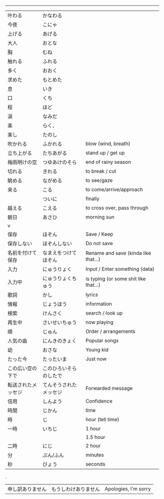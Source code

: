 
---

| | | | 
| --- | --- | --- |
| 叶わる | かなわる |
|今夜|こにゃ||
|上げる|あげる|
|大人|おとな|
|胸	|	むね
|触れる|		ふれる
|多く|		おおく
|求めた	|	もとめた
|息	|	いき
|口	|	くち
|程	|	ほど
|涙	|	なみだ
|楽	|	らく、
|楽し|	たのし
|吹かれる|		ふかれる|blow (wind, breath)
|立ち上がる |	たちあがる|stand up / get up
|梅雨明けの空|	つゆあけのそら|	end of rainy season
|切れる|きれる|		to break / cut
|眺める|	ながめる	|	to see/gaze
|来る|	こる|		to come/arrive/approach
||ついに| finally
|越える	|	こえる|			to cross over, pass through|
|朝日|		あさひ| 		morning sun|
| v |||
|保存	|	ほぞん	|		Save / Keep|
|保存しない|	ほぞんしない	|	Do not save|
|名前を付けて保存|なまえをつけてほぞん	|Rename and save (kinda like that...)|
|入力	|	にゅうりょく		|	Input / Enter something (data)|
|入力中	|	にゅうりょくちゅう	|	is typing (or some shit like that...)|
|歌詞	|	かし	|		lyrics|
|情報	|	じょうほう|			information|
|検索	|	けんさく	|		search / look up|
|再生中	|	さいせいちゅう|		now playing|
|順		|じゅん	|Order / arrangements
|人気の曲|にんきのきょく		| Popular songs
|幼		|おさな			|Young kid|
|たった今		|たったいま		|	Just now|
|この広い空の下で	|このひろいそらのしたで	|
|転送されたメッセジ	|てんそうされたメッセジ		|Forwarded message|
|信用		|しんよう|			Confidence|
|時間	|じかん	|	time|
|時	| じ	| hour (tell time)	
|一時	|いちじ | 1 hour
||| 1.5 hour | 
|二時|にじ |2 hour	|
|分	|ぷん/ふん	|minutes
|秒	|びょう 	|seconds |

.

| | | |
| --- | --- | --- |
| 申し訳ありません | もうしわけありません | Apologies, I'm sorry |